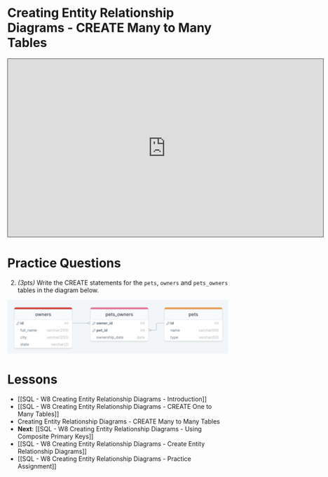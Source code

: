 # Creating Entity Relationship Diagrams - CREATE Many to Many Tables

<iframe src="https://egator.hosted.panopto.com/Panopto/Pages/Embed.aspx?id=b488333a-81d2-4859-9854-b11c015d3061&autoplay=false&offerviewer=true&showtitle=true&showbrand=true&captions=false&interactivity=all" height="405" width="720" style="border: 1px solid #464646;" allowfullscreen allow="autoplay" aria-label="Panopto Embedded Video Player"></iframe>

# Practice Questions

2. *(3pts)* Write the CREATE statements for the `pets`, `owners` and `pets_owners` tables in the diagram below. 

<img src="https://raw.githubusercontent.com/kellerflint/Class-Intro-SQL/hugo/content/SQL-Files/Images/pets_owners_erd.png">

# Lessons
- [[SQL - W8 Creating Entity Relationship Diagrams - Introduction]]
- [[SQL - W8 Creating Entity Relationship Diagrams - CREATE One to Many Tables]]
- Creating Entity Relationship Diagrams - CREATE Many to Many Tables
- **Next**: [[SQL - W8 Creating Entity Relationship Diagrams - Using Composite Primary Keys]]
- [[SQL - W8 Creating Entity Relationship Diagrams - Create Entity Relationship Diagrams]]
- [[SQL - W8 Creating Entity Relationship Diagrams - Practice Assignment]]